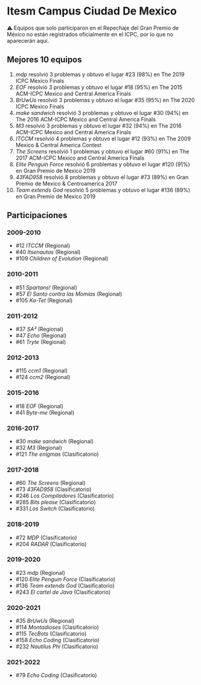 # Itesm Campus Ciudad De Mexico

:warning: Equipos que solo participaron en el Repechaje del Gran Premio de México no están registrados oficialmente en el ICPC, por lo que no aparecerán aquí.

## Mejores 10 equipos

1. _mdp_ resolvió 3 problemas y obtuvo el lugar #23 (98%) en The 2019 ICPC Mexico Finals
1. _EOF_ resolvió 3 problemas y obtuvo el lugar #18 (95%) en The 2015 ACM-ICPC Mexico and Central America Finals
1. _BrUwUs_ resolvió 3 problemas y obtuvo el lugar #35 (95%) en The 2020 ICPC Mexico Finals
1. _make sandwich_ resolvió 3 problemas y obtuvo el lugar #30 (94%) en The 2016 ACM-ICPC Mexico and Central America Finals
1. _M3_ resolvió 3 problemas y obtuvo el lugar #32 (94%) en The 2016 ACM-ICPC Mexico and Central America Finals
1. _ITCCM_ resolvió 4 problemas y obtuvo el lugar #12 (93%) en The 2009 Mexico & Central America Contest
1. _The Screens_ resolvió 1 problemas y obtuvo el lugar #60 (91%) en The 2017 ACM-ICPC Mexico and Central America Finals
1. _Elite Penguin Force_ resolvió 6 problemas y obtuvo el lugar #120 (91%) en Gran Premio de Mexico 2019
1. _43FAD958_ resolvió 8 problemas y obtuvo el lugar #73 (89%) en Gran Premio de Mexico & Centroamerica 2017
1. _Team extends God_ resolvió 5 problemas y obtuvo el lugar #136 (89%) en Gran Premio de Mexico 2019

## Participaciones

### 2009-2010

- #12 _ITCCM_ (Regional)
- #40 _Itsenautas_ (Regional)
- #109 _Children of Evolution_ (Regional)

### 2010-2011

- #51 _Spartans!_ (Regional)
- #57 _El Santo contra las Momias_ (Regional)
- #105 _Ka-Tet_ (Regional)

### 2011-2012

- #37 _SA²_ (Regional)
- #47 _Echo_ (Regional)
- #61 _Tryte_ (Regional)

### 2012-2013

- #115 _ccm1_ (Regional)
- #124 _ccm2_ (Regional)

### 2015-2016

- #18 _EOF_ (Regional)
- #41 _Byte-me_ (Regional)

### 2016-2017

- #30 _make sandwich_ (Regional)
- #32 _M3_ (Regional)
- #121 _The enigmas_ (Clasificatorio)

### 2017-2018

- #60 _The Screens_ (Regional)
- #73 _43FAD958_ (Clasificatorio)
- #246 _Los Compiladores_ (Clasificatorio)
- #285 _Bits please_ (Clasificatorio)
- #331 _Los Switch_ (Clasificatorio)

### 2018-2019

- #72 _MDP_ (Clasificatorio)
- #204 _RADAR_ (Clasificatorio)

### 2019-2020

- #23 _mdp_ (Regional)
- #120 _Elite Penguin Force_ (Clasificatorio)
- #136 _Team extends God_ (Clasificatorio)
- #243 _El cartel de Java_ (Clasificatorio)

### 2020-2021

- #35 _BrUwUs_ (Regional)
- #114 _Montadioses_ (Clasificatorio)
- #115 _TecBots_ (Clasificatorio)
- #158 _Echo Coding_ (Clasificatorio)
- #232 _Nautilus Phi_ (Clasificatorio)

### 2021-2022

- #79 _Echo Coding_ (Clasificatorio)



